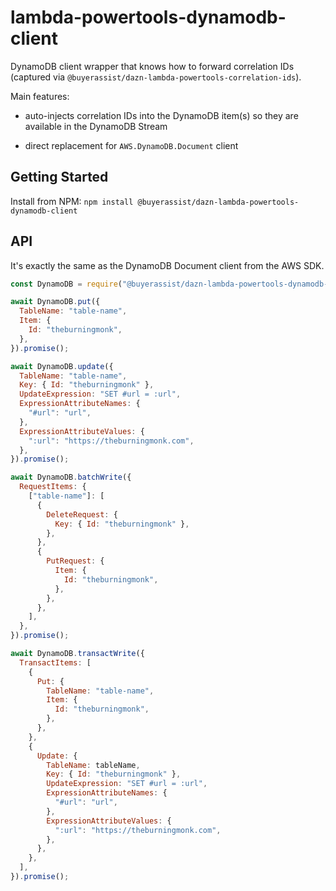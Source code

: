# lambda-powertools-dynamodb-client

DynamoDB client wrapper that knows how to forward correlation IDs (captured via `@buyerassist/dazn-lambda-powertools-correlation-ids`).

Main features:

- auto-injects correlation IDs into the DynamoDB item(s) so they are available in the DynamoDB Stream

- direct replacement for `AWS.DynamoDB.Document` client

## Getting Started

Install from NPM: `npm install @buyerassist/dazn-lambda-powertools-dynamodb-client`

## API

It's exactly the same as the DynamoDB Document client from the AWS SDK.

```js
const DynamoDB = require("@buyerassist/dazn-lambda-powertools-dynamodb-client");

await DynamoDB.put({
  TableName: "table-name",
  Item: {
    Id: "theburningmonk",
  },
}).promise();

await DynamoDB.update({
  TableName: "table-name",
  Key: { Id: "theburningmonk" },
  UpdateExpression: "SET #url = :url",
  ExpressionAttributeNames: {
    "#url": "url",
  },
  ExpressionAttributeValues: {
    ":url": "https://theburningmonk.com",
  },
}).promise();

await DynamoDB.batchWrite({
  RequestItems: {
    ["table-name"]: [
      {
        DeleteRequest: {
          Key: { Id: "theburningmonk" },
        },
      },
      {
        PutRequest: {
          Item: {
            Id: "theburningmonk",
          },
        },
      },
    ],
  },
}).promise();

await DynamoDB.transactWrite({
  TransactItems: [
    {
      Put: {
        TableName: "table-name",
        Item: {
          Id: "theburningmonk",
        },
      },
    },
    {
      Update: {
        TableName: tableName,
        Key: { Id: "theburningmonk" },
        UpdateExpression: "SET #url = :url",
        ExpressionAttributeNames: {
          "#url": "url",
        },
        ExpressionAttributeValues: {
          ":url": "https://theburningmonk.com",
        },
      },
    },
  ],
}).promise();
```
